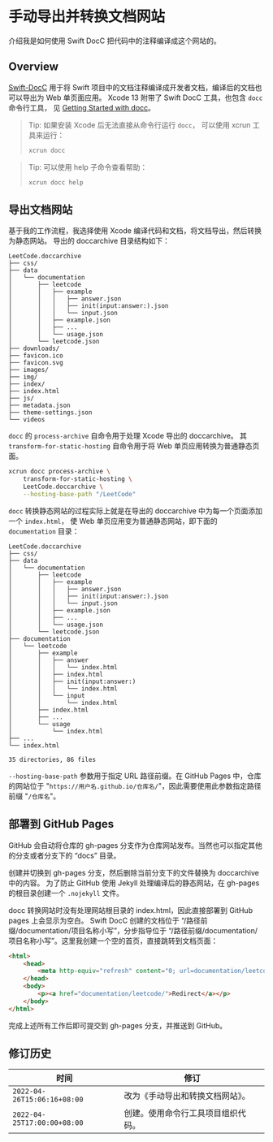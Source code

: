 # 手动导出并转换文档网站

介绍我是如何使用 Swift DocC 把代码中的注释编译成这个网站的。

## Overview

[Swift-DocC](https://github.com/apple/swift-docc) 用于将 Swift 
项目中的文档注释编译成开发者文档，编译后的文档也可以导出为 Web 单页面应用。
Xcode 13 附带了 Swift DocC 工具，也包含 `docc` 命令行工具，
见 [Getting Started with docc](ttps://github.com/apple/swift-docc#getting-started-with-docc)。

> Tip: 如果安装 Xcode 后无法直接从命令行运行 `docc`，
> 可以使用 xcrun 工具来运行：
> 
> ```bash
> xcrun docc
> ```

> Tip: 可以使用 help 子命令查看帮助：
> ```bash
> xcrun docc help
> ```


## 导出文档网站
基于我的工作流程，我选择使用 Xcode 编译代码和文档，将文档导出，然后转换为静态网站。
导出的 doccarchive 目录结构如下：

```
LeetCode.doccarchive
├── css/
├── data
│   └── documentation
│       ├── leetcode
│       │   ├── example
│       │   │   ├── answer.json
│       │   │   ├── init(input:answer:).json
│       │   │   └── input.json
│       │   ├── example.json
│       │   ├── ...
│       │   └── usage.json
│       └── leetcode.json
├── downloads/
├── favicon.ico
├── favicon.svg
├── images/
├── img/
├── index/
├── index.html
├── js/
├── metadata.json
├── theme-settings.json
└── videos
```

`docc` 的 `process-archive` 自命令用于处理 Xcode 导出的 doccarchive。
其 `transform-for-static-hosting` 自命令用于将 Web 单页应用转换为普通静态页面。

```bash
xcrun docc process-archive \
    transform-for-static-hosting \
    LeetCode.doccarchive \
    --hosting-base-path "/LeetCode"
```

`docc` 转换静态网站的过程实际上就是在导出的 doccarchive 中为每一个页面添加一个 `index.html`，
使 Web 单页应用变为普通静态网站，即下面的 `documentation` 目录：

```
LeetCode.doccarchive
├── css/
├── data
│   └── documentation
│       ├── leetcode
│       │   ├── example
│       │   │   ├── answer.json
│       │   │   ├── init(input:answer:).json
│       │   │   └── input.json
│       │   ├── example.json
│       │   ├── ...
│       │   └── usage.json
│       └── leetcode.json
├── documentation
│   └── leetcode
│       ├── example
│       │   ├── answer
│       │   │   └── index.html
│       │   ├── index.html
│       │   ├── init(input:answer:)
│       │   │   └── index.html
│       │   └── input
│       │       └── index.html
│       ├── index.html
│       ├── ...
│       └── usage
│           └── index.html
├── ...
└── index.html

35 directories, 86 files
```

`--hosting-base-path` 参数用于指定 URL 路径前缀。在 GitHub Pages 中，仓库的网站位于
"`https://用户名.github.io/仓库名/`"，因此需要使用此参数指定路径前缀 "`/仓库名`"。

## 部署到 GitHub Pages
GitHub 会自动将仓库的 gh-pages 分支作为仓库网站发布。当然也可以指定其他的分支或者分支下的 “docs”
目录。

创建并切换到 gh-pages 分支，然后删除当前分支下的文件替换为 doccarchive 中的内容。
为了防止 GitHub 使用 Jekyll 处理编译后的静态网站，在 gh-pages 的根目录创建一个 `.nojekyll`
文件。

docc 转换网站时没有处理网站根目录的 index.html，因此直接部署到 GitHub pages 上会显示为空白。
Swift DocC 创建的文档位于 “/路径前缀/documentation/项目名称小写”，分步指导位于 
“/路径前缀/documentation/项目名称小写”。这里我创建一个空的首页，直接跳转到文档页面：

```html
<html>
    <head>
        <meta http-equiv="refresh" content="0; url=documentation/leetcode/" />
    </head>
    <body>
        <p><a href="documentation/leetcode/">Redirect</a></p>
    </body>
</html>
```

完成上述所有工作后即可提交到 gh-pages 分支，并推送到 GitHub。

## 修订历史
| 时间 | 修订 |
| --- | --- |
| `2022-04-26T15:06:16+08:00` | 改为《手动导出和转换文档网站》。 |
| `2022-04-25T17:00:00+08:00` | 创建。使用命令行工具项目组织代码。 |
